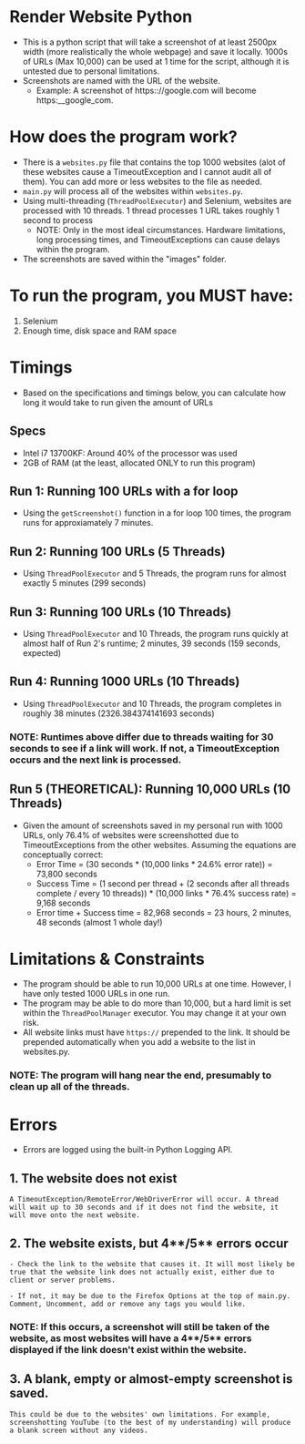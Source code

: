 # Render Website Python
- This is a python script that will take a screenshot of at least 2500px width (more realistically the whole webpage) and save it locally. 1000s of URLs (Max 10,000) can be used at 1 time for the script, although it is untested due to personal limitations.
- Screenshots are named with the URL of the website.
  - Example: A screenshot of https:://google.com will become https:__google_com.

# How does the program work?
- There is a `websites.py` file that contains the top 1000 websites (alot of these websites cause a TimeoutException and I cannot audit all of them). You can add more or less websites to the file as needed.
- `main.py` will process all of the websites within `websites.py`.
- Using multi-threading (`ThreadPoolExecutor`) and Selenium, websites are processed with 10 threads. 1 thread processes 1 URL takes roughly 1 second to process 
  - NOTE: Only in the most ideal circumstances. Hardware limitations, long processing times, and TimeoutExceptions can cause delays within the program.
- The screenshots are saved within the "images" folder.

# To run the program, you MUST have:
1. Selenium
2. Enough time, disk space and RAM space

# Timings 
- Based on the specifications and timings below, you can calculate how long it would take to run given the amount of URLs

## Specs
- Intel i7 13700KF: Around 40% of the processor was used
- 2GB of RAM (at the least, allocated ONLY to run this program)

## Run 1: Running 100 URLs with a for loop
- Using the `getScreenshot()` function in a for loop 100 times, the program runs for approxiamately 7 minutes.

## Run 2: Running 100 URLs (5 Threads)
- Using `ThreadPoolExecutor` and 5 Threads, the program runs for almost exactly 5 minutes (299 seconds)

## Run 3: Running 100 URLs (10 Threads)
- Using `ThreadPoolExecutor` and 10 Threads, the program runs quickly at almost half of Run 2's runtime; 2 minutes, 39 seconds (159 seconds, expected)

## Run 4: Running 1000 URLs (10 Threads)
- Using `ThreadPoolExecutor` and 10 Threads, the program completes in roughly 38 minutes (2326.384374141693 seconds)
### NOTE: Runtimes above differ due to threads waiting for 30 seconds to see if a link will work. If not, a TimeoutException occurs and the next link is processed.

## Run 5 (THEORETICAL): Running 10,000 URLs (10 Threads)
- Given the amount of screenshots saved in my personal run with 1000 URLs, only 76.4% of websites were screenshotted due to TimeoutExceptions from the other websites. Assuming the equations are conceptually correct:
  - Error Time = (30 seconds * (10,000 links * 24.6% error rate)) = 73,800 seconds
  - Success Time = (1 second per thread + (2 seconds after all threads complete / every 10 threads)) * (10,000 links * 76.4% success rate) = 9,168 seconds
  - Error time + Success time = 82,968 seconds = 23 hours, 2 minutes, 48 seconds (almost 1 whole day!)

# Limitations & Constraints
- The program should be able to run 10,000 URLs at one time. However, I have only tested 1000 URLs in one run.
- The program may be able to do more than 10,000, but a hard limit is set within the `ThreadPoolManager` executor. You may change it at your own risk.
- All website links must have `https://` prepended to the link. It should be prepended automatically when you add a website to the list in websites.py.

### NOTE: The program will hang near the end, presumably to clean up all of the threads.

# Errors
- Errors are logged using the built-in Python Logging API.

## 1. The website does not exist
    A TimeoutException/RemoteError/WebDriverError will occur. A thread will wait up to 30 seconds and if it does not find the website, it will move onto the next website.
    
## 2. The website exists, but 4**/5** errors occur
    - Check the link to the website that causes it. It will most likely be true that the website link does not actually exist, either due to client or server problems. 

    - If not, it may be due to the Firefox Options at the top of main.py. Comment, Uncomment, add or remove any tags you would like.

### NOTE: If this occurs, a screenshot will still be taken of the website, as most websites will have a 4**/5** errors displayed if the link doesn't exist within the website.

## 3. A blank, empty or almost-empty screenshot is saved. 
    This could be due to the websites' own limitations. For example, screenshotting YouTube (to the best of my understanding) will produce a blank screen without any videos.